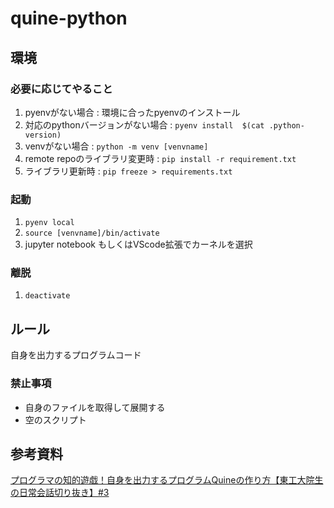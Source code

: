 # quine-python

## 環境
### 必要に応じてやること
1. pyenvがない場合 : 環境に合ったpyenvのインストール
1. 対応のpythonバージョンがない場合 : `pyenv install  $(cat .python-version)`
1. venvがない場合 : `python -m venv [venvname]`
1. remote repoのライブラリ変更時 : `pip install -r requirement.txt`
1. ライブラリ更新時 : `pip freeze > requirements.txt`
### 起動
1. `pyenv local`
1. `source [venvname]/bin/activate`
1. jupyter notebook もしくはVScode拡張でカーネルを選択
### 離脱
1. `deactivate`

## ルール
自身を出力するプログラムコード
### 禁止事項
* 自身のファイルを取得して展開する
* 空のスクリプト

## 参考資料
[プログラマの知的遊戯！自身を出力するプログラムQuineの作り方【東工大院生の日常会話切り抜き】#3](https://www.youtube.com/watch?v=KHdDVSpK2sY)